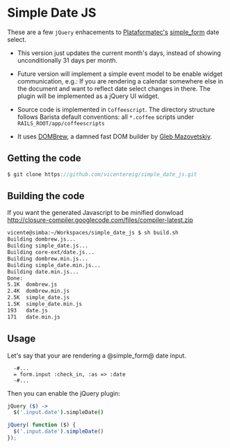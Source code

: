 # Simple Date JS
These are a few `jQuery` enhacements to [Plataformatec's](http://twitter.com/#!/plataformatec) [simple_form](https://github.com/plataformatec/simple_form) date select.

* This version just updates the current month's days, instead of showing unconditionally 31 days per month.

* Future version will implement a simple event model to be enable widget communication, e.g.: If you are rendering a calendar somewhere else in the document and want to reflect date select changes in there. The plugin will be implemented as a jQuery UI widget.

* Source code is implemented in `Coffeescript`. The directory structure follows Barista default conventions: all `*.coffee` scripts under `RAILS_ROOT/app/coffeescripts`

* It uses [DOMBrew](https://github.com/glebm/DOMBrew), a damned fast DOM builder by [Gleb Mazovetskiy](https://github.com/glebm).

## Getting the code
```javascript
$ git clone https://github.com/vicentereig/simple_date_js.git
```
## Building the code
If you want the generated Javascript to be minified donwload http://closure-compiler.googlecode.com/files/compiler-latest.zip

```bash
vicente@simba:~/Workspaces/simple_date_js $ sh build.sh
Building dombrew.js...
Building simple_date.js...
Building core-ext/date.js...
Building dombrew.min.js...
Building simple_date.min.js...
Building date.min.js...
Done:
5.1K  dombrew.js
2.4K  dombrew.min.js
2.5K  simple_date.js
1.5K  simple_date.min.js
193   date.js
171   date.min.js

```

## Usage
Let's say that your are rendering a @simple_form@ date input.

```haml
  -#...
  = form.input :check_in, :as => :date
  -#...
```
Then you can enable the jQuery plugin:

```coffeescript
jQuery ($) ->
  $('.input.date').simpleDate()
```

```javascript
jQuery( function ($) {
  $('.input.date').simpleDate()
});
```
